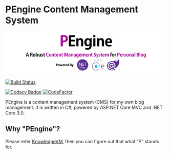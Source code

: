 # PEngine Content Management System

<p align="center">
    <img src="Documentation/PEngineBanner.png" />
</p>

[![Build Status](https://dev.azure.com/knowledge0636/PEngine/_apis/build/status/0x00000FF.PEngine?branchName=master)](https://dev.azure.com/knowledge0636/PEngine/_build/latest?definitionId=1&branchName=master)

[![Codacy Badge](https://api.codacy.com/project/badge/Grade/33bfd0a3367e497984b2866c7b68f92e)](https://www.codacy.com/manual/0x00000FF/PEngine?utm_source=github.com&amp;utm_medium=referral&amp;utm_content=0x00000FF/PEngine&amp;utm_campaign=Badge_Grade) [![CodeFactor](https://www.codefactor.io/repository/github/0x00000ff/pengine/badge/master)](https://www.codefactor.io/repository/github/0x00000ff/pengine/overview/master)

PEngine is a content management system (CMS) for my own blog management. It is written in C#, powered by ASP.NET Core MVC and .NET Core 3.0.

## Why "PEngine"?

Please refer [KnowledgeVM](https://github.com/0x00000ff/knowledge-vm), then you can figure out that what "P" stands for.